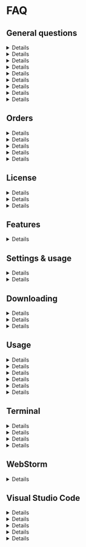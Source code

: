 # FAQ

## General questions

<Details>
### How can I send feedback related to the typeface?

We’re eager to improve the font and make it better for everyone. Use the following options:

- For bug reports and feature requests, [use our feedback channel on GitHub](https://github.com/MonoLisaFont/feedback/issues)
- For anything private, [send us email](mailto:info@monolisa.dev) and we’ll get back to you
</Details>

<Details>
### How can I figure out which version of the typeface I have installed?

**Mac OS**: Use either the Font Book app or a terminal command like `otfccdump MonoLisa-Regular.ttf | jq .head.fontRevision` . The command depends on otfcc and jq.

**Linux:** The same terminal trick works under Linux as well.

As a general solution, you can [use the FontDrop web service](https://fontdrop.info/).
</Details>

<Details>
### Will fixes made to version 2 be available for version 1 as well?

In technical terms, versions one and two have been built differently. The biggest underlying change is that now the typeface is authored using Glyphs 3 (2 earlier) and it’s variable by definition. In other words, the weight of typeface became freely adjustable starting from version two. Because of the shift, all the fixes and improvements will go only towards version two as it would not be feasible to maintain both versions in parallel.

There’s an upgrade path available for version one users. If you bought it later than 1st of May 2022, the upgrade is free for you, otherwise you’ll receive a 50% discount for the version two within the same tier. [See the orders page](https://www.monolisa.dev/orders) for further details.
</Details>

<Details>
### How can I access version 1?

Since version 1 was published years ago, we don't support it anymore and it's not available for download. [Please consider upgrading to a newer version](https://www.monolisa.dev/orders).
</Details>

<Details>
### Can I use MonoLisa while streaming/publishing videos online?

Yes, of course. It would be great if you could link to the site but you don't have to.
</Details>

<Details>
### Are themes visible on the site included to the font distribution?

No, please see the theme collection related to your IDE to find close alternatives. Examples: [VS Code](https://vscodethemes.com/), [xcode](https://github.com/hdoria/xcode-themes), [WebStorm](https://plugins.jetbrains.com/search?tags=Theme).
</Details>

<Details>
### The download doesn’t work. What can I do?

In some cases, the download might not work and give an error like `net::ERR_CONTENT_LENGTH_MISMATCH 200`. This has been known to occur if your corporate network uses software like Zscaler. To work around, please download the font outside of your corporate network (e.g., home).
</Details>

<Details>
### Is there a student discount?

To apply for a student discount, [send proof of your student status to our email](mailto:students@monolisa.dev) and we’ll see what we can do. A photo of your student card would be enough.
</Details>

<Details>
### Can I try the font beforehand?

Yes, [there’s a limited trial available](https://www.monolisa.dev/buy/661578). Note that it is missing majority of the features. [See the playground](https://www.monolisa.dev/playground) as well.
</Details>

## Orders

<Details>
### How to upgrade to a higher tier (plus/complete)?

You can upgrade by visiting [My Orders](https://www.monolisa.dev/orders) page. We will deduct the amount you have already paid for earlier tier products. The same applies also for student licenses.

If you are on version 1, you have to upgrade to version 2 of the same tier first before you are able to upgrade to a higher tier of version 2.
</Details>

<Details>
### How to change the email of my order?

It may be possible that you do not have to change the email of the order as this information is used only for the login and your old email will keep on working there no matter what. That said, if you still want to remain on the mailing list, [subscribe to it using your new email.](https://monolisa.ipzmarketing.com/f/IC7-jCQB2gU)

In case you really want to get the order email changed to have all your Paddle orders behind a single email, the easiest way seems to be to contact [help@paddle.com](mailto:help@paddle.com) directly instead of relying on their bot. Make sure to include your order number and the new email that they should use for your order instead.
</Details>

<Details>
### Can I get a refund for my order?

[See the refund policy](https://www.monolisa.dev/refund-policy) for the exact terms and conditions.
</Details>

<Details>
### I want to buy licenses for my team/company. How can I do that?

Starting from 2.0, we have yearly subscriptions available for businesses at different levels. A company could for example buy a yearly license for itself or a team. [See the buy page for the specific plans](https://www.monolisa.dev/buy).
</Details>

<Details>
### How can I upgrade from version 1 to version 2?

There are a couple of options depending on when you bought the original typeface:

- If you bought v1 within six months from the release (starting from 1st of April 2022), the upgrade is free for you and you can [complete it at the orders page](https://www.monolisa.dev/orders). The free upgrade is towards the same tier. Note that for the personal plan, the upgrade is called Basic now due to a naming change.
- If you bought v1 longer than six months ago from 1st of April 2022, you’ll get a 50% discount to the same tier. [Complete the upgrade at the orders page](https://www.monolisa.dev/orders).

If you decide not to upgrade, you still have access to the original typeface and the associated features (i.e., the customize tool). It simply won’t receive any updates. The discount is perpetual and you may redeem it at any time.
</Details>

## License

<Details>
### Can I use the personal license for programming at my job/company?

Yes, no problem.
</Details>

<Details>
### Can I use the personal license on my phone/tablet?

Yes, no problem.
</Details>

<Details>
### Am I allowed to customize the personal version?

Yes, you are allowed to customize (i.e., replace glyphs, apply Nerd Fonts) the personal version as long as you keep the changes private (i.e., within a private GitHub repository).
</Details>

## Features

<Details>
### Which weights/formats are included to each package?

The exact weights have been listed below:

- Basic – Regular (`400`), Bold (`700`). The plan is available in ttf.
- Plus – Light (`300`), Regular (`400`), Medium (`500`), SemiBold (`600`), SemiBold (`700`). The plan is available in ttf.
- Complete – Thin (`100`), ExtraLight (`200`), Light (`300`), Regular (`400`), Medium (`500`), SemiBold (`600`), Bold (`700`), ExtraBold (`800`), Black (`900`). On top of this, the Complete version is available in a variable format (no fixed weight). The plan is available in both ttf and woff2 for web usage.

You can [download your purchases package at the orders page](https://www.monolisa.dev/orders).

<aside>
💡 Note that the Plus and Complete packages contain more alternative glyphs and have access to the customize tool that makes it easy to generate custom versions of the typeface even per application. This way you can avoid software limitations and use exactly the features you want.
</aside>
</Details>

## Settings & usage

<Details>
### What languages does MonoLisa support?

MonoLisa currently supports following languages:

Abenaki, Afaan Oromo, Afar, Afrikaans, Albanian, Alsatian, Amis, Anuta, Aragonese, Aranese, Aromanian, Arrernte, Arvanitic, Asturian, Atayal, Aymara, Azerbaijani, Bashkir, Basque, Belarusian, Bemba, Bikol, Bislama, Bosnian, Breton, Bulgarian Romanization, Cape Verdean, Catalan, Cebuano, Chamorro, Chavacano, Chichewa, Chickasaw, Chinese Pinyin, Cimbrian, Cofan, Cornish, Corsican, Crimean Tatar, Croatian, Czech, Danish, Dawan, Delaware, Dholuo, Drehu, Dutch, English, Esperanto, Estonian, Faroese, Fijian, Filipino, Finnish, Folkspraak, French, Frisian, Friulian, Gagauz, Galician, Ganda, Genoese, German, Gikuyu, Gooniyandi, Greek, Greenlandic, Guadeloupean, Gwichin, Haitian Creole, Han, Hawaiian, Hiligaynon, Hopi, Hotcak, Hungarian, Icelandic, Ido, Igbo, Ilocano, Indonesian, Interglossa, Interlingua, Irish, Istroromanian, Italian, Jamaican, Javanese, Jerriais, Kaingang, Kala Lagaw Ya, Kapampangan, Kaqchikel, Karakalpak, Karelian, Kashubian, Kikongo, Kinyarwanda, Kiribati, Kirundi, Klingon, Kurdish, Ladin, Latin, Latino Sine, Latvian, Lithuanian, Lojban, Lombard, Low Saxon, Luxembourgish, Maasai, Makhuwa, Malay, Maltese, Manx, Maori, Marquesan, Meglenoromanian, Meriam Mir, Mirandese, Mohawk, Moldovan, Montagnais, Montenegrin, Murrinhpatha, Nagamese Creole, Nahuatl, Ndebele, Neapolitan, Ngiyambaa, Niuean, Noongar, Norwegian, Novial, Occidental, Occitan, Old Icelandic, Old Norse, Oshiwambo, Ossetian, Palauan, Papiamento, Piedmontese, Pinyin, Polish, Portuguese, Potawatomi, Qeqchi, Quechua, Rarotongan, Romanian, Romansh, Rotokas, Russian, Sami, Sami Inari, Sami Lule, Sami Northern, Sami Southern, Samoan, Sango, Saramaccan, Sardinian, Scottish Gaelic, Serbian, Seri, Seychellois, Shawnee, Shona, Sicilian, Silesian, Slovak, Slovenian, Slovio, Somali, Sorbian Lower, Sorbian Upper, Sotho Northern, Sotho Southern, Spanish, Sranan, Sundanese, Swahili, Swazi, Swedish, Tagalog, Tahitian, Tetum, Tok Pisin, Tokelauan, Tongan, Tshiluba, Tsonga, Tswana, Tumbuka, Turkish, Turkmen, Tuvaluan, Tzotzil, Ukrainian, Uzbek, Venetian, Vepsian, Vietnamese, Volapuk, Voro, Wallisian, Walloon, Waraywaray, Warlpiri, Wayuu, Welsh, Wikmungkan, Wiradjuri, Wolof, Xavante, Xhosa, Yapese, Yindjibarndi, Zapotec, Zarma, Zazaki, Zulu, Zuni
</Details>

<Details>
### The script variant doesn’t work. What can I do?

To debug why the script variant (ss02) doesn’t work or show up, follow the steps below:

1. Make sure both normal and italic versions are installed to your system. It’s the italic version that includes ss02.
2. If you use VS Code, make sure to use the non-customized version (i.e., download without customizing). You can find more specific instructions below at the VS Code section on how to do this and how to enable ss02 then.
3. If you use an editor that doesn’t let you enable ss02 (IntelliJ etc.), please use the customize tool to freeze it to the font itself at your order page.
4. To see ss02 in action, make sure to use text with italics applied to it as otherwise it won’t render. Depending on the editor, you may have to change the font for comments or the code feature where you want to use ss02.
5. If in doubt, [use fontdrop to verify](https://fontdrop.info/) that the feature is available in the version you downloaded. After dropping the italic version there, you should see a toggle for ss02. After pressing it, you should see the script variant applied to the sample. If you froze the feature through customization, it should be enabled by default.
</Details>

## Downloading

<Details>
### How to download the typeface?

You can [download the latest version in “My orders” section](https://www.monolisa.dev/orders) by providing the email you used during the checkout and the order number.
</Details>

<Details>
### How can I download the latest version of the typeface?

You can [download the latest version in “My orders” section](https://www.monolisa.dev/orders) by providing the email you used during the checkout and the order number.
</Details>

<Details>
### I lost my download link or it doesn’t work. How can I access the typeface?

You can [download the latest version in “My orders” section](https://www.monolisa.dev/orders) by providing the email you used during the checkout and the order number.
</Details>

## Usage

<Details>
### How to install the typeface?

Before installation, make sure to remove any possible earlier version of MonoLisa to avoid potential issues between different versions (esp. 1 and 2).

#### Windows

See [installing fonts on Windows](https://support.microsoft.com/en-us/help/314960/how-to-install-or-remove-a-font-in-windows)

#### Linux

Please refer to the documentation of your Linux distribution.

#### iPad/iPhone

Please use an application like Fontcase to import the font assets from iCloud or Dropbox and then apply the profile through Settings app. [This blog post explains the process](https://9to5mac.com/2019/06/12/ios-13-how-to-use-custom-fonts-on-iphone-and-ipad/) in more detail.

#### MacOS

**To install:**

1. Select and open all downloaded files (`*.ttf*`)
2. Click on “Install font”

**To uninstall:**

1. Open `*Font Book.app*`
2. Find `*MonoLisa*` using search
3. Right-click on it and choose `*Remove “MonoLisa” Family*`
4. Empty trash bin

**To update:**

1. [Download the latest version of the font from the orders page](https://www.monolisa.dev/orders)
2. Remove the old version of the font using `*Font Book.app*`
3. Install the newer version of the font

You might need to restart your computer to see the newer version of the font in your editor. If that doesn’t work, please see next question.

**To clear the font cache:**

1. Run the following in Terminal.app

```bash
sudo atsutil databases -remove
atsutil server -shutdown
atsutil server -ping
```

1. Restart your computer
2. Re-install the font (see previous question)

Please [refer to these instructions](https://glyphsapp.com/tutorials/eliminating-font-cache-problems) if you still can’t update the font.
</Details>

<Details>
### How to use the typeface in program X?

Generally put, the editor support for special features included in MonoLisa is weak. VS Code documented below is an exception to this rule. For the rest, it’s preferable to use the [customize tool](https://www.monolisa.dev/orders) to generate a typeface that makes sense for your use case.

The same goes for terminals as majority of them don’t expose many font features and you are lucky if you can toggle ligatures.

Design software tends to have better support (esp. Adobe products, Figma, and Affinity Designer). For something more presentation oriented, such as Pages, using the customize tool is the way to go again.
</Details>

<Details>
### How to enable alternate zero, stylistic sets, and the script variant?

Some OpenType features of MonoLisa are optional and they are hidden behind stylistic sets. At the moment, editor support for the feature is unfortunately poor.

**VS Code**

In VS Code the example below, we enable `calt` glyphs (space alterations), disable ligatures (`liga`), enable the alternate zero (`zero`) and the script variant (`ss02`) at **settings.json**:

```json
{

    "editor.fontLigatures": "'calt' on, 'liga' off, 'zero' on, 'ss02' on"
}
```

The `editor.fontLigatures` field accepts standard CSS.

**Other programs**

To mitigate the problem for the rest of the programs, additionally you can [customize your font](https://www.monolisa.dev/orders/customize) before downloading it (plus plan or above). This allows removing ligatures or enabling script variant by default for any editor.

For the basic edition, please use [fonttools-opentype-feature-freezer](https://github.com/twardoch/fonttools-opentype-feature-freezer), [MuTsunTsai/fontfreeze](https://github.com/MuTsunTsai/fontfreeze), or a comparable tool.
</Details>

<Details>
### How to enable slashed zero in the basic version?

For editors that don’t support stylistic sets, please use [fonttools-opentype-feature-freezer](https://github.com/twardoch/fonttools-opentype-feature-freezer), [MuTsunTsai/fontfreeze](https://github.com/MuTsunTsai/fontfreeze), or a comparable tool to freeze zero to the font.
</Details>

<Details>
### How to enable superscript and subscript characters?

Both superscript and subscript versions of numbers are included by default and visible at [the specimen page](https://www.monolisa.dev/specimen). The page also includes their UTF codes and [Stack Overflow provides help on how to type them](https://stackoverflow.com/questions/14819895/how-to-write-superscript-upper-index-in-visual-studio).
</Details>

<Details>
### Where can I find the script glyphs (ss02)?

It’s important to note that the script glyphs have been defined only for the Italic variant of the typeface, not Normal. You can verify this behavior by looking at [the specimen page](https://www.monolisa.dev/specimen). Furthermore, you have to apply italics on the features of code you want to highlight as otherwise it won’t do anything.
</Details>

## Terminal

<Details>
### How to enable Nerd Fonts with MonoLisa?

[Nerd Fonts](https://www.nerdfonts.com/) is a popular collection of icons that can be patched to a font you use and the same process works with MonoLisa.

There are two ways to make Nerd Fonts work with MonoLisa: fallback and patching. The fallback approach is preferable as then you don’t have to touch the font files when upgrading and [using fallback has been covered at Nerd Fonts documentation](https://github.com/ryanoasis/nerd-fonts/wiki/Font-Substitution-&-Fallback) (works for Windows, Linux). There’s [more information available about fallbacks (Kitty terminal, VS Code) at described in this issue comment](https://github.com/MonoLisaFont/feedback/issues/53#issuecomment-1336163548).

In case the fallback approach doesn’t work for you and you want to patch, consider using [daylinmorgan/monolisa-nerdfonts-patch](https://github.com/daylinmorgan/monolisa-nerdfont-patch) . [To avoid so called backtick issue](https://github.com/MonoLisaFont/feedback/issues/53#issuecomment-1336163548), make sure you are using at least version 2.2.2 of Nerd Fonts.
</Details>

<Details>
### What are the recommended settings for iTerm 2?

Depending on your display and sight, you could set the size even down to 11. It’s good to have ``anti-aliased`` on and set ``Use ligatures`` based on your preference.

Example below:

![Screen Shot 2022-08-04 at 7.48.04.png](/images/Screen_Shot_2022-08-04_at_7.48.04.png)
</Details>

<Details>
### How to enable stylistic sets for the Kitty terminal?

Use the following configuration (adjust font name to match the one on your system):

**kitty.conf:**

```bash
# ref: https://sw.kovidgoyal.net/kitty/conf/#opt-kitty.font_features
font_features MonoLisa-Medium +zero +ss04 +ss07 +ss08 +ss09
font_features MonoLisa-MediumItalic +zero +ss04 +ss07 +ss08 +ss09

# another way
font_family family="MonoLisa"
bold_font auto
italic_font auto
bold_italic_font auto

# Enable Script feature specifically
font_features MonoLisa-RegularItalic +ss02
```
</Details>

<Details>
### How to setup the progress bar glyphs in a terminal?

[See this GitHub comment for a script.](https://github.com/MonoLisaFont/feedback/issues/133#issuecomment-1256060063)
</Details>

## WebStorm

<Details>
### What are the suggested settings for WebStorm?

Go to `Preferences → Editor → Font` and set the font to `MonoLisa`. Adjust the remaining options to your liking.

![Preferences → Editor → Font](/images/CleanShot_2022-04-07_at_12.48.522x.png)

Preferences → Editor → Font
</Details>

## Visual Studio Code

<Details>
### What are the suggested settings for Visual Studio Code?

Make sure you are using the non-customized version with VS Code as it’s not needed there. You can customize which font features are used through configuration:

```json
{
    "editor.fontFamily": "MonoLisa", // Or "'MonoLisa'"
    // When lineHeight is set to zero, VS Code will figure out the
    // the height automatically based on the font
    "editor.lineHeight": 0,
    // You can use standard CSS syntax here. To enable
    // ss01 for example, you could set "'ss01' on"
    "editor.fontLigatures": true,
    "editor.fontSize": 12
}
```

Note that if you have customized the name and use a whitespace in it, it’s preferable to escape the name (i.e., `"'MonoLisa Custom'"`). [See the font-family CSS rule for specifics](https://developer.mozilla.org/en-US/docs/Web/CSS/font-family).
</Details>

<Details>
### How to make italics show up in Visual Studio Code?

You have to enable them at the theme level. [See this Stack Overflow question for a couple of ways how to do it.](https://stackoverflow.com/questions/41320848/how-do-i-get-visual-studio-code-to-display-italic-fonts-in-formatted-code)
</Details>

<Details>
### How to enable the script variant (ss02) for comments or function names?

Make sure you are using the non-customized version with VS Code as it’s not needed there.

To make the script variant work, make sure `ss02` is enabled and that `italic` font style is being applied to your theme. The configuration below does this globally for VS Code:

```json
{
    "editor.fontFamily": "MonoLisa", // Or "'MonoLisa'"
    "editor.fontLigatures": "'ss02' on",
    "editor.tokenColorCustomizations": {
    "textMateRules": [
        {
        "scope": "comment",
        "settings": {
            "fontStyle": "italic"
        }
        }
    ]
    }
}
```

[See the related Stack Overflow question](https://stackoverflow.com/questions/55054156/how-to-customise-the-textmaterules-for-multiple-themes-in-vs-code) for more information and the [customize-ui VS Code plugin](https://github.com/iocave/customize-ui).
</Details>

<Details>
### How to change the font weight? How to enable variable weight?

In order to alter the font weight, you should use the `editor.fontWeight` field like this:

```json
{
    // This works for both fixed weights and variable
    "editor.fontFamily": "MonoLisa", // Or "'MonoLisa'"
    "editor.fontWeight": 400,

    // If you are using the variable version, set fontVariations: true
    // After setting this, you can use any fontWeight between 100 and 900
    "editor.fontVariations": true
}
```

Adjust the number based on the fonts you own. 400 is regular and the rest are with 100 increments (300 for light for example and 700 for bold). [There’s more information about variable fonts in VS Code in this issue.](https://github.com/microsoft/vscode/issues/153291)
</Details>

<Details>
### How to make MonoLisa take less vertical space?

If the default line height of MonoLisa feels too roomy for you, try adjusting it in VS Code like this:

```json
{
    "editor.lineHeight": 16
}
```

Tweak the number till it looks good to you. You can use zero to use the default measurement to compare.
</Details>
